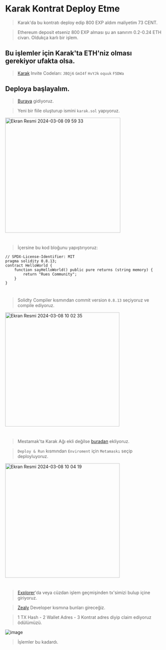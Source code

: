 # Karak Kontrat Deploy Etme

> Karak'da bu kontratı deploy edip 800 EXP aldım maliyetim 73 CENT.

> Ethereum deposit etseniz 800 EXP alması şu an sanırım 0.2-0.24 ETH civarı. Oldukça karlı bir işlem.

## Bu işlemler için Karak'ta ETH'niz olması gerekiyor ufakta olsa.

> [Karak](https://karak.network/karak-xp) Invite Codeları: `JBQj6` `GmI4f` `HvYJk` `oquuk` `F5DWa`

## Deploya başlayalım.

> [Buraya](https://remix.ethereum.org/) gidiyoruz.

> Yeni bir fiile oluşturup ismini `karak.sol` yapıyoruz.

<img width="368" alt="Ekran Resmi 2024-03-08 09 59 33" src="https://github.com/ruesandora/Karak/assets/101149671/509e6911-e17b-4e2c-8839-385c9895ec43">

#

> İçersine bu kod bloğunu yapıştırıyoruz:

```
// SPDX-License-Identifier: MIT
pragma solidity 0.8.13;
contract HelloWorld {
    function sayHelloWorld() public pure returns (string memory) {
        return "Rues Community";
    }
}
```

#

> Solidty Compiler kısmından commit version `0.8.13` seçiyoruz ve compile ediyoruz.

<img width="365" alt="Ekran Resmi 2024-03-08 10 02 35" src="https://github.com/ruesandora/Karak/assets/101149671/a49ffeff-d342-4bc1-944c-1c6b842b12bb">

#

> Mestamak'ta Karak Ağı ekli değilse [buradan](https://chainlist.org/?search=2410&testnets=true) ekliyoruz.

> `Deploy & Run` kısmından `Enviroment` için `Metamaskı` seçip deployluyoruz.

<img width="366" alt="Ekran Resmi 2024-03-08 10 04 19" src="https://github.com/ruesandora/Karak/assets/101149671/ca619a8b-16a4-4129-9220-1f9770bbd3b5">

#

> [Explorer](https://explorer.karak.network/)'da veya cüzdan işlem geçmişinden tx'simizi bulup içine giriyoruz.

> [Zealy](https://zealy.io/cw/karaknetwork/questboard) Developer kısmına bunları gireceğiz.

> 1 TX Hash - 2 Wallet Adres - 3 Kontrat adres diyip claim ediyoruz ödülümüzü.

![image](https://github.com/ruesandora/Karak/assets/101149671/57173b44-dbd3-4cc9-8c2f-f4330d55824f)

> İşlemler bu kadardı.
